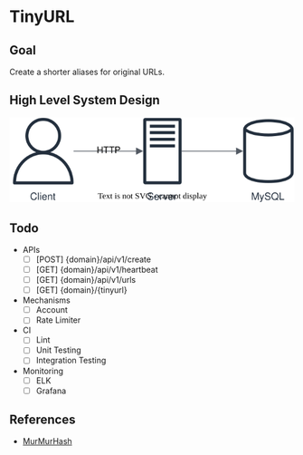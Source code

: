 # TinyURL

## Goal

Create a shorter aliases for original URLs.

## High Level System Design

![image](./doc/image/architecture.svg)

## Todo

- APIs
  - [ ] [POST] {domain}/api/v1/create
  - [ ] [GET] {domain}/api/v1/heartbeat
  - [ ] [GET] {domain}/api/v1/urls
  - [ ] [GET] {domain}/{tinyurl}

- Mechanisms
  - [ ] Account
  - [ ] Rate Limiter

- CI
  - [ ] Lint
  - [ ] Unit Testing
  - [ ] Integration Testing

- Monitoring
  - [ ] ELK
  - [ ] Grafana

## References

- [MurMurHash](https://en.wikipedia.org/wiki/MurmurHash)